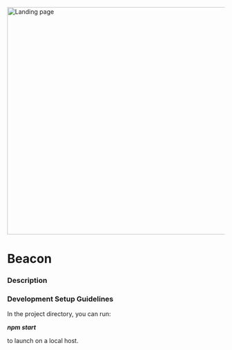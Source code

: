 <img width="526" alt="Landing page" src="https://user-images.githubusercontent.com/44104695/111893733-13ebdd80-89db-11eb-8e00-66060d979e08.png">

# Beacon

### Description



### Development Setup Guidelines

In the project directory, you can run:

_**npm start**_

to launch on a local host.



